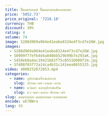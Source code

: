 ```yaml
---
title: ปั๊มลมรถยนต์ ปั๊มลมรถยนต์แบบพกพา
price: '5052.73'
price_original: '7218.18'
currency: THB
discount: 30%
rating: 4
volume: 74
image: S288d969a964e41eabe8324e4f3cd7e26W.jpg
images:
  - S288d969a964e41eabe8324e4f3cd7e26W.jpg
  - S0909f77efb4d4a848bb529b99b7e293aK.jpg
  - S458eb0a4ac19421b83f75c0551b008f2m.jpg
  - Sfd08f03f72a14ca4b31c141eea8655325.jpg
video: 4000252672853.mp4
categories:
  - name: อุปกรณ์เครื่องแต่งกาย
    slug: ปกรณ-เคร-องแต-งกาย
  - name: แว่นตา และอุปกรณ์เสริม
    slug: แว-นตา-และอ-ปกรณ-เสร
slug: มลมรถยนต-มลมรถยนต-แบบพกพา
encode: oE7BWro
lang: th
---
```

  